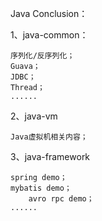 Java Conclusion：

1、java-common：

	序列化/反序列化；
	Guava；
	JDBC；
	Thread；
	......

2、java-vm

	Java虚拟机相关内容；

3、java-framework

	spring demo；
	mybatis demo；
        avro rpc demo；
	......